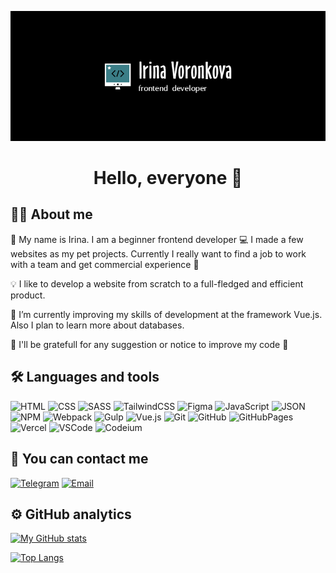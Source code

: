 ![Header](https://github.com/Afkeomre/Afkeomre/blob/main/assets/logo-black.png)

<h1 align="center"> Hello, everyone 👋</h1>

## 👩‍💼 About me
🔭 My name is Irina. I am a beginner frontend developer 💻 I made a few websites as my pet projects. Currently I really want to find a job to work with a team and get commercial experience 💪

💡 I like to develop a website from scratch to a full-fledged and efficient product.

🌱 I’m currently improving my skills of development at the framework Vue.js. Also I plan to learn more about databases.

🤔 I'll be gratefull for any suggestion or notice to improve my code 🙌

## 🛠 Languages and tools
![HTML](https://img.shields.io/badge/HTML-44505c?style=for-the-badge&logo=HTML5&logoColor=A52A2A)
![CSS](https://img.shields.io/badge/CSS-44505c?style=for-the-badge&logo=CSS3&logoColor=00008B)
![SASS](https://img.shields.io/badge/SASS-44505c?style=for-the-badge&logo=SASS)
![TailwindCSS](https://img.shields.io/badge/TailwindCSS-44505c?style=for-the-badge&logo=TailwindCSS)
![Figma](https://img.shields.io/badge/Figma-44505c?style=for-the-badge&logo=Figma)
![JavaScript](https://img.shields.io/badge/JavaScript-44505c?style=for-the-badge&logo=JavaScript)
![JSON](https://img.shields.io/badge/JSON-44505c?style=for-the-badge&logo=JSON)
![NPM](https://img.shields.io/badge/NPM-44505c?style=for-the-badge&logo=NPM&logoColor=A52A2A)
![Webpack](https://img.shields.io/badge/Webpack-44505c?style=for-the-badge&logo=Webpack)
![Gulp](https://img.shields.io/badge/Gulp-44505c?style=for-the-badge&logo=Gulp)
![Vue.js](https://img.shields.io/badge/Vue.js-44505c?style=for-the-badge&logo=Vue.js)
![Git](https://img.shields.io/badge/Git-44505c?style=for-the-badge&logo=Git)
![GitHub](https://img.shields.io/badge/GitHub-44505c?style=for-the-badge&logo=GitHub)
![GitHubPages](https://img.shields.io/badge/GitHubPages-44505c?style=for-the-badge&logo=GitHubPages)
![Vercel](https://img.shields.io/badge/Vercel-44505c?style=for-the-badge&logo=Vercel)
![VSCode](https://img.shields.io/badge/VSCode-44505c?style=for-the-badge)
![Codeium](https://img.shields.io/badge/Codeium-44505c?style=for-the-badge&logo=Codeium)

## 🤝 You can contact me
[![Telegram](https://img.shields.io/badge/Telegram-44505c?style=for-the-badge&logo=Telegram)](https://t.me/afkeomre)
[![Email](https://img.shields.io/badge/Email-44505c?style=for-the-badge)](ivoronkova538@yandex.ru)

## ⚙️ GitHub analytics
[![My GitHub stats](https://github-readme-stats.vercel.app/api?username=Afkeomre&show_icons=true&theme=tokyonight)](https://github.com/anuraghazra/github-readme-stats)

[![Top Langs](https://github-readme-stats.vercel.app/api/top-langs/?username=Afkeomre&layout=donut-vertical&theme=tokyonight)](https://github.com/anuraghazra/github-readme-stats)
